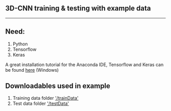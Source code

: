## 3D-CNN training & testing with example data
-------------------------------------------------

## Need:
1. Python
2. Tensorflow
3. Keras

A great installation tutorial for the Anaconda IDE, Tensorflow and Keras can be found [here](https://towardsdatascience.com/installing-keras-tensorflow-using-anaconda-for-machine-learning-44ab28ff39cb) (Windows)

## Downloadables used in example
1. Training data folder ['/trainData'](https://figshare.com/s/a472e0f345dec9c7ca5f)
2. Test data folder ['/testData'](https://figshare.com/s/951f1fb30507fc717a7f)
